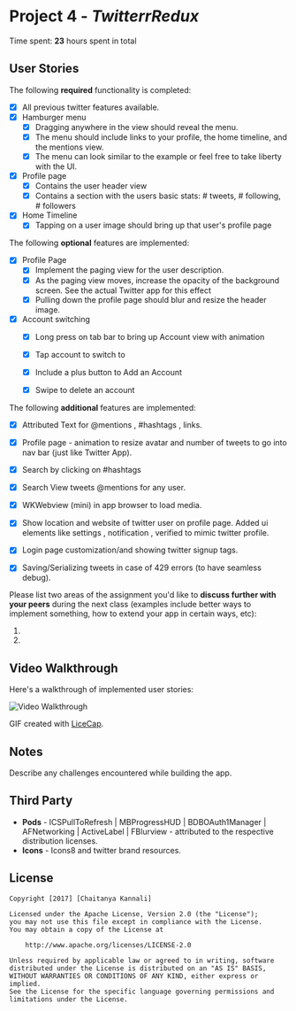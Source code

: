 # Project 4 - *TwitterrRedux*

Time spent: **23** hours spent in total

## User Stories

The following **required** functionality is completed:

- [x] All previous twitter features available.
- [x] Hamburger menu
   - [x] Dragging anywhere in the view should reveal the menu.
   - [x] The menu should include links to your profile, the home timeline, and the mentions view.
   - [x] The menu can look similar to the example or feel free to take liberty with the UI.
- [x] Profile page
   - [x] Contains the user header view
   - [x] Contains a section with the users basic stats: # tweets, # following, # followers
- [x] Home Timeline
   - [x] Tapping on a user image should bring up that user's profile page

The following **optional** features are implemented:

- [x] Profile Page
   - [x] Implement the paging view for the user description.
   - [x] As the paging view moves, increase the opacity of the background screen. See the actual Twitter app for this effect
   - [x] Pulling down the profile page should blur and resize the header image.
- [x] Account switching
   - [x] Long press on tab bar to bring up Account view with animation
   - [x] Tap account to switch to
   - [x] Include a plus button to Add an Account
   - [x] Swipe to delete an account


The following **additional** features are implemented:
- [x] Attributed Text for @mentions  , #hashtags , links. 
- [x] Profile page - animation to resize avatar and number of tweets to go into nav bar (just like Twitter App).
- [x] Search by clicking on #hashtags
- [x] Search View tweets @mentions for any user.
- [x] WKWebview (mini) in app browser to load media.
- [x] Show location and website of twitter user on profile page. Added ui elements like settings , notification , verified to mimic twitter profile.
- [x] Login page customization/and showing twitter signup tags.
- [x] Saving/Serializing tweets in case of 429 errors (to have seamless debug).


Please list two areas of the assignment you'd like to **discuss further with your peers** during the next class (examples include better ways to implement something, how to extend your app in certain ways, etc):

  1.
  2.


## Video Walkthrough

Here's a walkthrough of implemented user stories:

<img src='http://i.imgur.com/link/to/your/gif/file.gif' title='Video Walkthrough' width='' alt='Video Walkthrough' />

GIF created with [LiceCap](http://www.cockos.com/licecap/).

## Notes

Describe any challenges encountered while building the app.

## Third Party

- **Pods** - ICSPullToRefresh | MBProgressHUD | BDBOAuth1Manager | AFNetworking | ActiveLabel | FBlurview - attributed to the respective distribution licenses.
- **Icons** - Icons8 and twitter brand resources.

## License

    Copyright [2017] [Chaitanya Kannali]

    Licensed under the Apache License, Version 2.0 (the "License");
    you may not use this file except in compliance with the License.
    You may obtain a copy of the License at

        http://www.apache.org/licenses/LICENSE-2.0

    Unless required by applicable law or agreed to in writing, software
    distributed under the License is distributed on an "AS IS" BASIS,
    WITHOUT WARRANTIES OR CONDITIONS OF ANY KIND, either express or implied.
    See the License for the specific language governing permissions and
    limitations under the License.
